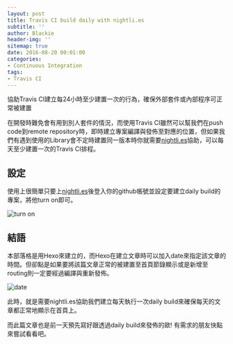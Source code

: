 ```yaml
---
layout: post
title: Travis CI build daily with nightli.es
subtitle: ''
author: Blackie
header-img: ''
sitemap: true
date: 2016-08-20 00:01:00
categories:
- Continuous Integration
tags: 
- Travis CI
---
```


協助Travis CI建立每24小時至少建置一次的行為，確保外部套件或內部程序可正常被建置

<!-- More -->

在開發時難免會有用到別人套件的情況，而使用Travis CI雖然可以幫我們在push code到remote repository時，即時建立專案編譯與發佈至對應的位置，但如果我們有遇到使用的Library會不定時建置同一版本時你就需要[nightli.es](https://nightli.es/)協助，可以每天至少建置一次的Travis CI排程。

## 設定 ##

使用上很簡單只要上[nightli.es](https://nightli.es/)後登入你的github帳號並設定要建立daily build的專案，將他turn on即可。

![turn on](https://dl.dropboxusercontent.com/u/20925528/%E6%8A%80%E8%A1%93Blog/blogs/Travis-CI-build-daily-with-nightli-es/1.png)

## 結語 ##

本部落格是用Hexo來建立的，而Hexo在建立文章時可以加入date來指定該文章的時間。但卻點是如果要將該篇文章正常的被建置至首頁節錄顯示或是新增至routing則一定要經過編譯與重新發佈。

![date](https://dl.dropboxusercontent.com/u/20925528/%E6%8A%80%E8%A1%93Blog/blogs/Travis-CI-build-daily-with-nightli-es/2.png)

此時，就是需要nightli.es協助我們建立每天執行一次daily build來確保每天的文章都正常地顯示在首頁上。

而此篇文章也是前一天預先寫好跟透過daily build來發佈的歐! 有需求的朋友快點來嘗試看看吧。